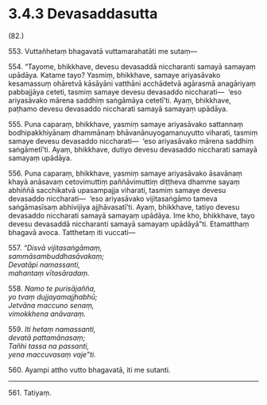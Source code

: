 # 3.4.3 Devasaddasutta

(82.)

553\. Vuttañhetaṃ bhagavatā vuttamarahatāti me sutaṃ—

554\. “Tayome, bhikkhave, devesu devasaddā niccharanti samayā samayaṃ upādāya. Katame tayo? Yasmiṃ, bhikkhave, samaye ariyasāvako kesamassuṃ ohāretvā kāsāyāni vatthāni acchādetvā agārasmā anagāriyaṃ pabbajjāya ceteti, tasmiṃ samaye devesu devasaddo niccharati—  ‘eso ariyasāvako mārena saddhiṃ saṅgāmāya cetetī’ti. Ayaṃ, bhikkhave, paṭhamo devesu devasaddo niccharati samayā samayaṃ upādāya.

555\. Puna caparaṃ, bhikkhave, yasmiṃ samaye ariyasāvako sattannaṃ bodhipakkhiyānaṃ dhammānaṃ bhāvanānuyogamanuyutto viharati, tasmiṃ samaye devesu devasaddo niccharati—  ‘eso ariyasāvako mārena saddhiṃ saṅgāmetī’ti. Ayaṃ, bhikkhave, dutiyo devesu devasaddo niccharati samayā samayaṃ upādāya.

556\. Puna caparaṃ, bhikkhave, yasmiṃ samaye ariyasāvako āsavānaṃ khayā anāsavaṃ cetovimuttiṃ paññāvimuttiṃ diṭṭheva dhamme sayaṃ abhiññā sacchikatvā upasampajja viharati, tasmiṃ samaye devesu devasaddo niccharati—  ‘eso ariyasāvako vijitasaṅgāmo tameva saṅgāmasīsaṃ abhivijiya ajjhāvasatī’ti. Ayaṃ, bhikkhave, tatiyo devesu devasaddo niccharati samayā samayaṃ upādāya. Ime kho, bhikkhave, tayo devesu devasaddā niccharanti samayā samayaṃ upādāyā”ti. Etamatthaṃ bhagavā avoca. Tatthetaṃ iti vuccati—

557\. _“Disvā vijitasaṅgāmaṃ,_  
_sammāsambuddhasāvakaṃ;_  
_Devatāpi namassanti,_  
_mahantaṃ vītasāradaṃ._  

558\. _Namo te purisājañña,_  
_yo tvaṃ dujjayamajjhabhū;_  
_Jetvāna maccuno senaṃ,_  
_vimokkhena anāvaraṃ._  

559\. _Iti hetaṃ namassanti,_  
_devatā pattamānasaṃ;_  
_Tañhi tassa na passanti,_  
_yena maccuvasaṃ vaje”ti._  

560\. Ayampi attho vutto bhagavatā, iti me sutanti.

---

561\. Tatiyaṃ.
